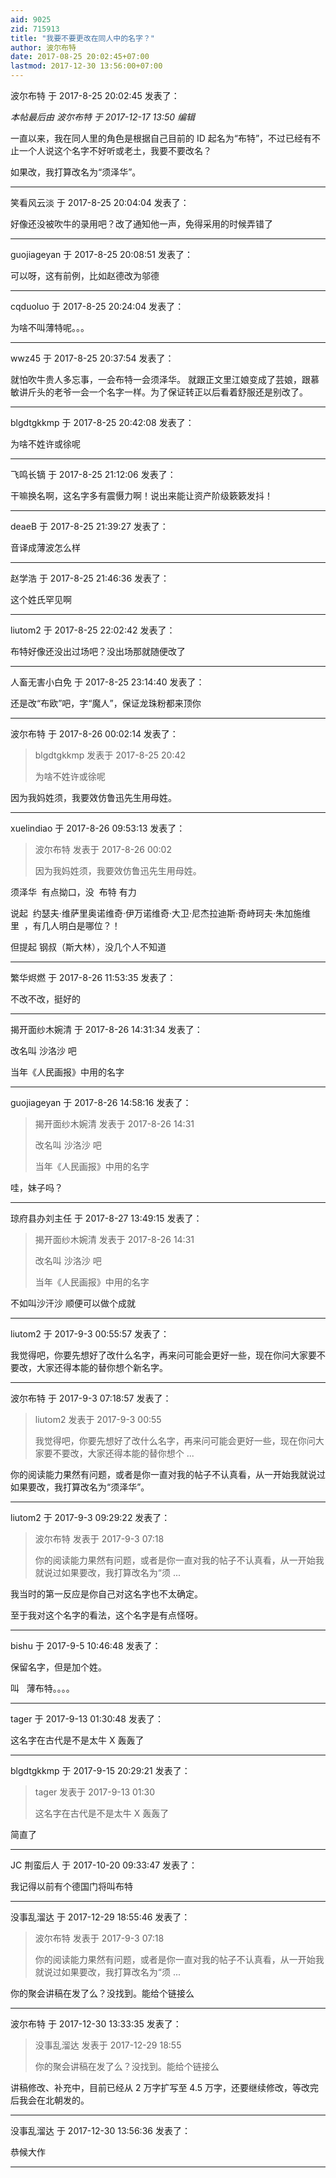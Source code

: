 ```yaml
---
aid: 9025
zid: 715913
title: "我要不要更改在同人中的名字？"
author: 波尔布特
date: 2017-08-25 20:02:45+07:00
lastmod: 2017-12-30 13:56:00+07:00
---
```


波尔布特 于 2017-8-25 20:02:45 发表了：

_本帖最后由 波尔布特 于 2017-12-17 13:50 编辑_

一直以来，我在同人里的角色是根据自己目前的 ID 起名为“布特”，不过已经有不止一个人说这个名字不好听或老土，我要不要改名？

如果改，我打算改名为“须泽华”。

---

笑看风云淡 于 2017-8-25 20:04:04 发表了：

好像还没被吹牛的录用吧？改了通知他一声，免得采用的时候弄错了

---

guojiageyan 于 2017-8-25 20:08:51 发表了：

可以呀，这有前例，比如赵德改为邬德

---

cqduoluo 于 2017-8-25 20:24:04 发表了：

为啥不叫薄特呢。。。

---

wwz45 于 2017-8-25 20:37:54 发表了：

就怕吹牛贵人多忘事，一会布特一会须泽华。 就跟正文里江娘变成了芸娘，跟慕敏讲斤头的老爷一会一个名字一样。为了保证转正以后看着舒服还是别改了。

---

blgdtgkkmp 于 2017-8-25 20:42:08 发表了：

为啥不姓许或徐呢

---

飞鸣长镝 于 2017-8-25 21:12:06 发表了：

干嘛换名啊，这名字多有震慑力啊！说出来能让资产阶级簌簌发抖！

---

deaeB 于 2017-8-25 21:39:27 发表了：

音译成薄波怎么样

---

赵学浩 于 2017-8-25 21:46:36 发表了：

这个姓氏罕见啊

---

liutom2 于 2017-8-25 22:02:42 发表了：

布特好像还没出过场吧？没出场那就随便改了

---

人畜无害小白免 于 2017-8-25 23:14:40 发表了：

还是改“布欧”吧，字“魔人”，保证龙珠粉都来顶你

---

波尔布特 于 2017-8-26 00:02:14 发表了：

> blgdtgkkmp 发表于 2017-8-25 20:42
>
> 为啥不姓许或徐呢

因为我妈姓须，我要效仿鲁迅先生用母姓。

---

xuelindiao 于 2017-8-26 09:53:13 发表了：

> 波尔布特 发表于 2017-8-26 00:02
>
> 因为我妈姓须，我要效仿鲁迅先生用母姓。

须泽华&nbsp;&nbsp;有点拗口，没&nbsp;&nbsp;布特 有力

说起&nbsp;&nbsp;约瑟夫·维萨里奥诺维奇·伊万诺维奇·大卫·尼杰拉迪斯·奇峙珂夫·朱加施维里&nbsp;&nbsp;，有几人明白是哪位？！

但提起 钢叔（斯大林），没几个人不知道

---

繁华烬燃 于 2017-8-26 11:53:35 发表了：

不改不改，挺好的

---

揭开面纱木婉清 于 2017-8-26 14:31:34 发表了：

改名叫 沙洛沙 吧

当年《人民画报》中用的名字

---

guojiageyan 于 2017-8-26 14:58:16 发表了：

> 揭开面纱木婉清 发表于 2017-8-26 14:31
>
> 改名叫 沙洛沙 吧
>
> 当年《人民画报》中用的名字

哇，妹子吗？

---

琼府县办刘主任 于 2017-8-27 13:49:15 发表了：

> 揭开面纱木婉清 发表于 2017-8-26 14:31
>
> 改名叫 沙洛沙 吧
>
> 当年《人民画报》中用的名字

不如叫沙汗沙 顺便可以做个成就

---

liutom2 于 2017-9-3 00:55:57 发表了：

我觉得吧，你要先想好了改什么名字，再来问可能会更好一些，现在你问大家要不要改，大家还得本能的替你想个新名字。

---

波尔布特 于 2017-9-3 07:18:57 发表了：

> liutom2 发表于 2017-9-3 00:55
>
> 我觉得吧，你要先想好了改什么名字，再来问可能会更好一些，现在你问大家要不要改，大家还得本能的替你想个 ...

你的阅读能力果然有问题，或者是你一直对我的帖子不认真看，从一开始我就说过如果要改，我打算改名为“须泽华”。

---

liutom2 于 2017-9-3 09:29:22 发表了：

> 波尔布特 发表于 2017-9-3 07:18
>
> 你的阅读能力果然有问题，或者是你一直对我的帖子不认真看，从一开始我就说过如果要改，我打算改名为“须 ...

我当时的第一反应是你自己对这名字也不太确定。

至于我对这个名字的看法，这个名字是有点怪呀。

---

bishu 于 2017-9-5 10:46:48 发表了：

保留名字，但是加个姓。

叫&nbsp; &nbsp;薄布特。。。。

---

tager 于 2017-9-13 01:30:48 发表了：

这名字在古代是不是太牛 X 轰轰了

---

blgdtgkkmp 于 2017-9-15 20:29:21 发表了：

> tager 发表于 2017-9-13 01:30
>
> 这名字在古代是不是太牛 X 轰轰了

简直了

---

JC 荆蛮后人 于 2017-10-20 09:33:47 发表了：

我记得以前有个德国门将叫布特

---

没事乱溜达 于 2017-12-29 18:55:46 发表了：

> 波尔布特 发表于 2017-9-3 07:18
>
> 你的阅读能力果然有问题，或者是你一直对我的帖子不认真看，从一开始我就说过如果要改，我打算改名为“须 ...

你的聚会讲稿在发了么？没找到。能给个链接么

---

波尔布特 于 2017-12-30 13:33:35 发表了：

> 没事乱溜达 发表于 2017-12-29 18:55
>
> 你的聚会讲稿在发了么？没找到。能给个链接么

讲稿修改、补充中，目前已经从 2 万字扩写至 4.5 万字，还要继续修改，等改完后我会在北朝发的。

---

没事乱溜达 于 2017-12-30 13:56:36 发表了：

恭候大作

---
